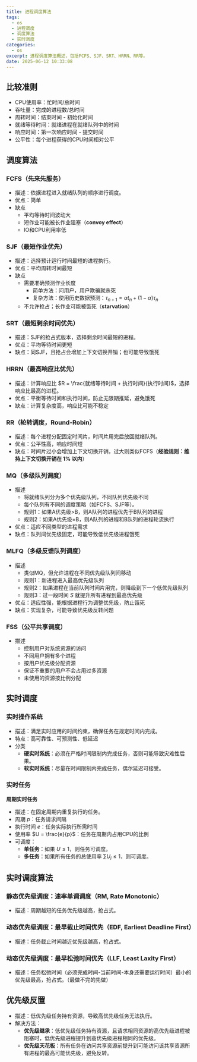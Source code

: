 ```yaml
---
title: 进程调度算法
tags:
  - os
  - 进程调度
  - 调度算法
  - 实时调度
categories:
  - os
excerpt: 进程调度算法概述，包括FCFS、SJF、SRT、HRRN、RR等。
date: 2025-06-12 10:33:08
---
```

## 比较准则
- CPU使用率：忙时间/总时间
- 吞吐量：完成的进程数/总时间
- 周转时间：结束时间 - 初始化时间
- 就绪等待时间：就绪进程在就绪队列中的时间
- 响应时间：第一次响应时间 - 提交时间
- 公平性：每个进程获得的CPU时间相对公平

## 调度算法

### FCFS（先来先服务）
- 描述：依据进程进入就绪队列的顺序进行调度。
- 优点：简单
- 缺点
  - 平均等待时间波动大
  - 短作业可能被长作业阻塞（**convoy effect**）
  - IO和CPU利用率低

### SJF（最短作业优先）
- 描述：选择预计运行时间最短的进程执行。
- 优点：平均周转时间最短
- 缺点
  - 需要准确预测作业长度
    - 简单方法：问用户，用户欺骗就杀死
    - 复杂方法：使用历史数据预测：$\tau_{n+1}=\alpha t_n + (1-\alpha)\tau_n$
  - 不允许抢占；长作业可能被饿死（**starvation**）

### SRT（最短剩余时间优先）
- 描述：SJF的抢占式版本，选择剩余时间最短的进程。
- 优点：平均等待时间更短
- 缺点：同SJF，且抢占会增加上下文切换开销；也可能导致饿死

### HRRN（最高响应比优先）
- 描述：计算响应比 $R = \frac{就绪等待时间 + 执行时间}{执行时间}$，选择响应比最高的进程。
- 优点：平衡等待时间和执行时间，防止无限期推延，避免饿死
- 缺点：计算复杂度高，响应比可能不稳定

### RR（轮转调度，Round-Robin）
- 描述：每个进程分配固定时间片，时间片用完后放回就绪队列。
- 优点：公平性高，响应时间短
- 缺点：时间片过小会增加上下文切换开销，过大则类似FCFS（**经验规则：维持上下文切换开销在 1% 以内**）

### MQ（多级队列调度）
- 描述
  - 将就绪队列分为多个优先级队列，不同队列优先级不同
  - 每个队列有不同的调度策略（如FCFS、SJF等）。
  - 规则1：如果A优先级>B，则A队列的进程优先于B队列的进程
  - 规则2：如果A优先级=B，则A队列的进程和B队列的进程轮流执行
- 优点：适应不同类型的进程需求
- 缺点：队列间优先级固定，可能导致低优先级进程饿死

### MLFQ（多级反馈队列调度）
- 描述
  - 类似MQ，但允许进程在不同优先级队列间移动
  - 规则1：新进程进入最高优先级队列
  - 规则2：如果进程在当前队列时间片用完，则降级到下一个低优先级队列
  - 规则3：过一段时间 $S$ 就提升所有进程到最高优先级
- 优点：适应性强，能根据进程行为调整优先级，防止饿死
- 缺点：实现复杂，可能导致优先级反转问题

### FSS（公平共享调度）
- 描述
  - 控制用户对系统资源的访问
  - 不同用户拥有多个进程
  - 按用户优先级分配资源
  - 保证不重要的用户不会占用过多资源
  - 未使用的资源按比例分配


## 实时调度
### 实时操作系统
- 描述：满足实时应用的时间约束，确保任务在规定时间内完成。
- 特点：高可靠性、可预测性、低延迟
- 分类
  - **硬实时系统**：必须在严格时间限制内完成任务，否则可能导致灾难性后果。
  - **软实时系统**：尽量在时间限制内完成任务，偶尔延迟可接受。

### 实时任务
**周期实时任务**
- 描述：在固定周期内重复执行的任务。
- 周期 $p$：任务请求间隔
- 执行时间 $e$：任务实际执行所需时间
- 使用率 $U = \frac{e}{p}$：任务在周期内占用CPU的比例
- 可调度：
  - **单任务**：如果 $U \leq 1$，则任务可调度。
  - **多任务**：如果所有任务的总使用率 $\sum U_i \leq 1$，则可调度。


## 实时调度算法
### 静态优先级调度：速率单调调度（RM, Rate Monotonic）
- 描述：周期越短的任务优先级越高，抢占式。

### 动态优先级调度：最早截止时间优先（EDF, Earliest Deadline First）
- 描述：任务截止时间越近优先级越高，抢占式。

### 动态优先级调度：最早松弛时间优先（LLF, Least Laxity First）
- 描述：任务松弛时间（必须完成时间-当前时间-本身还需要运行时间）最小的优先级最高，抢占式。（最做不完的先做）


## 优先级反置
- 描述：低优先级任务持有资源，导致高优先级任务无法执行。
- 解决方法：
  - **优先级继承**：低优先级任务持有资源，且请求相同资源的高优先级进程被阻塞时，低优先级进程提升到高优先级进程相同的优先级。
  - **优先级天花板**：所有任务在访问共享资源前提升到可能访问该共享资源所有进程的最高可能优先级，避免反转。